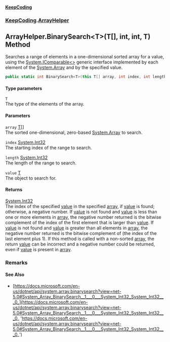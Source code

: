 #### [KeepCoding](index.md 'index')
### [KeepCoding](KeepCoding.md 'KeepCoding').[ArrayHelper](ArrayHelper.md 'KeepCoding.ArrayHelper')
## ArrayHelper.BinarySearch&lt;T&gt;(T[], int, int, T) Method
Searches a range of elements in a one-dimensional sorted array for a value, using the [System.IComparable&lt;&gt;](https://docs.microsoft.com/en-us/dotnet/api/System.IComparable-1 'System.IComparable`1') generic interface implemented by each element of the [System.Array](https://docs.microsoft.com/en-us/dotnet/api/System.Array 'System.Array') and by the specified value.  
```csharp
public static int BinarySearch<T>(this T[] array, int index, int length, T value);
```
#### Type parameters
<a name='KeepCoding.ArrayHelper.BinarySearch.T.(T...int.int.T).T'></a>
`T`  
The type of the elements of the array.
  
#### Parameters
<a name='KeepCoding.ArrayHelper.BinarySearch.T.(T...int.int.T).array'></a>
`array` [T](ArrayHelper.BinarySearch.iC4bOUgkBrBEEbFurgEfxw.md#KeepCoding.ArrayHelper.BinarySearch.T.(T...int.int.T).T 'KeepCoding.ArrayHelper.BinarySearch&lt;T&gt;(T[], int, int, T).T')[[]](https://docs.microsoft.com/en-us/dotnet/api/System.Array 'System.Array')  
The sorted one-dimensional, zero-based [System.Array](https://docs.microsoft.com/en-us/dotnet/api/System.Array 'System.Array') to search.
  
<a name='KeepCoding.ArrayHelper.BinarySearch.T.(T...int.int.T).index'></a>
`index` [System.Int32](https://docs.microsoft.com/en-us/dotnet/api/System.Int32 'System.Int32')  
The starting index of the range to search.
  
<a name='KeepCoding.ArrayHelper.BinarySearch.T.(T...int.int.T).length'></a>
`length` [System.Int32](https://docs.microsoft.com/en-us/dotnet/api/System.Int32 'System.Int32')  
The length of the range to search.
  
<a name='KeepCoding.ArrayHelper.BinarySearch.T.(T...int.int.T).value'></a>
`value` [T](ArrayHelper.BinarySearch.iC4bOUgkBrBEEbFurgEfxw.md#KeepCoding.ArrayHelper.BinarySearch.T.(T...int.int.T).T 'KeepCoding.ArrayHelper.BinarySearch&lt;T&gt;(T[], int, int, T).T')  
The object to search for.
  
#### Returns
[System.Int32](https://docs.microsoft.com/en-us/dotnet/api/System.Int32 'System.Int32')  
The index of the specified [value](ArrayHelper.BinarySearch.iC4bOUgkBrBEEbFurgEfxw.md#KeepCoding.ArrayHelper.BinarySearch.T.(T...int.int.T).value 'KeepCoding.ArrayHelper.BinarySearch&lt;T&gt;(T[], int, int, T).value') in the specified [array](ArrayHelper.BinarySearch.iC4bOUgkBrBEEbFurgEfxw.md#KeepCoding.ArrayHelper.BinarySearch.T.(T...int.int.T).array 'KeepCoding.ArrayHelper.BinarySearch&lt;T&gt;(T[], int, int, T).array'), if [value](ArrayHelper.BinarySearch.iC4bOUgkBrBEEbFurgEfxw.md#KeepCoding.ArrayHelper.BinarySearch.T.(T...int.int.T).value 'KeepCoding.ArrayHelper.BinarySearch&lt;T&gt;(T[], int, int, T).value') is found; otherwise, a negative number. If [value](ArrayHelper.BinarySearch.iC4bOUgkBrBEEbFurgEfxw.md#KeepCoding.ArrayHelper.BinarySearch.T.(T...int.int.T).value 'KeepCoding.ArrayHelper.BinarySearch&lt;T&gt;(T[], int, int, T).value') is not found and [value](ArrayHelper.BinarySearch.iC4bOUgkBrBEEbFurgEfxw.md#KeepCoding.ArrayHelper.BinarySearch.T.(T...int.int.T).value 'KeepCoding.ArrayHelper.BinarySearch&lt;T&gt;(T[], int, int, T).value') is less than one or more elements in [array](ArrayHelper.BinarySearch.iC4bOUgkBrBEEbFurgEfxw.md#KeepCoding.ArrayHelper.BinarySearch.T.(T...int.int.T).array 'KeepCoding.ArrayHelper.BinarySearch&lt;T&gt;(T[], int, int, T).array'), the negative number returned is the bitwise complement of the index of the first element that is larger than [value](ArrayHelper.BinarySearch.iC4bOUgkBrBEEbFurgEfxw.md#KeepCoding.ArrayHelper.BinarySearch.T.(T...int.int.T).value 'KeepCoding.ArrayHelper.BinarySearch&lt;T&gt;(T[], int, int, T).value'). If [value](ArrayHelper.BinarySearch.iC4bOUgkBrBEEbFurgEfxw.md#KeepCoding.ArrayHelper.BinarySearch.T.(T...int.int.T).value 'KeepCoding.ArrayHelper.BinarySearch&lt;T&gt;(T[], int, int, T).value') is not found and [value](ArrayHelper.BinarySearch.iC4bOUgkBrBEEbFurgEfxw.md#KeepCoding.ArrayHelper.BinarySearch.T.(T...int.int.T).value 'KeepCoding.ArrayHelper.BinarySearch&lt;T&gt;(T[], int, int, T).value') is greater than all elements in [array](ArrayHelper.BinarySearch.iC4bOUgkBrBEEbFurgEfxw.md#KeepCoding.ArrayHelper.BinarySearch.T.(T...int.int.T).array 'KeepCoding.ArrayHelper.BinarySearch&lt;T&gt;(T[], int, int, T).array'), the negative number returned is the bitwise complement of (the index of the last element plus 1). If this method is called with a non-sorted [array](ArrayHelper.BinarySearch.iC4bOUgkBrBEEbFurgEfxw.md#KeepCoding.ArrayHelper.BinarySearch.T.(T...int.int.T).array 'KeepCoding.ArrayHelper.BinarySearch&lt;T&gt;(T[], int, int, T).array'), the return [value](ArrayHelper.BinarySearch.iC4bOUgkBrBEEbFurgEfxw.md#KeepCoding.ArrayHelper.BinarySearch.T.(T...int.int.T).value 'KeepCoding.ArrayHelper.BinarySearch&lt;T&gt;(T[], int, int, T).value') can be incorrect and a negative number could be returned, even if [value](ArrayHelper.BinarySearch.iC4bOUgkBrBEEbFurgEfxw.md#KeepCoding.ArrayHelper.BinarySearch.T.(T...int.int.T).value 'KeepCoding.ArrayHelper.BinarySearch&lt;T&gt;(T[], int, int, T).value') is present in [array](ArrayHelper.BinarySearch.iC4bOUgkBrBEEbFurgEfxw.md#KeepCoding.ArrayHelper.BinarySearch.T.(T...int.int.T).array 'KeepCoding.ArrayHelper.BinarySearch&lt;T&gt;(T[], int, int, T).array').
### Remarks
#### See Also
- [https://docs.microsoft.com/en-us/dotnet/api/system.array.binarysearch?view=net-5.0#System_Array_BinarySearch__1___0___System_Int32_System_Int32___0_](https://docs.microsoft.com/en-us/dotnet/api/system.array.binarysearch?view=net-5.0#System_Array_BinarySearch__1___0___System_Int32_System_Int32___0_ 'https://docs.microsoft.com/en-us/dotnet/api/system.array.binarysearch?view=net-5.0#System_Array_BinarySearch__1___0___System_Int32_System_Int32___0_')
